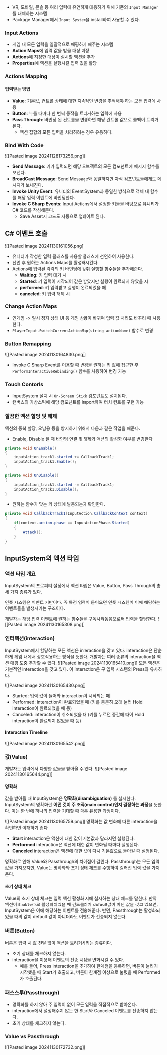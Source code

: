 - VR, 모바일, 콘솔 등 여러 입력에 유연하게 대응하기 위해 기존의 `Input Manager`를 대체하는 시스템
- Package Manager에서 `Input System`을 install하여 사용할 수 있다.
### Input Actions
- 게임 내 모든 입력을 일괄적으로 매핑하게 해주는 시스템
- **Action Maps**에 입력 값을 받을 대상 지정
- **Actions**에 지정한 대상이 실시할 액션을 추가
- **Properties**에 액션을 실행시킬 입력 값을 할당
### Actions Mapping
#### 입력받는 방법
- **Value**: 기본값, 컨트롤 상태에 대한 지속적인 변경을 추적해야 하는 모든 입력에 사용
- **Button**: 누를 때마다 한 번씩 동작을 트리거하는 입력에 사용
- **Pass Through**: 바인딩 된 컨트롤을 변경하면 해당 컨트롤 값으로 콜백이 트리거 된다.
	- 액션 집합의 모든 입력을 처리하려는 경우 유용하다.
### Bind With Code
![[Pasted image 20241128173256.png]]
- **Send Message**: 키가 입력되면 해당 오브젝트의 모든 컴포넌트에 메시지 함수를 보낸다.
- **BroadCast Message**: Send Message와 동일하지만 자식 컴포넌트들에게도 메시지가 보내진다.
- **Invoke Unity Event**: 유니티의 Event System과 동일한 방식으로 객체 내 함수를 해당 입력 이벤트에 바인딩한다.
- **Invoke C Sharp Events**: Input Actions에서 설정한 키들을 바탕으로 유니티가 C# 코드를 작성해준다.
	- Save Asset시 코드도 자동으로 업데이트 된다.

## C# 이벤트 호출

![[Pasted image 20241130161056.png]]
- 유니티가 작성한 입력 클래스를 사용할 클래스에 선언하여 사용한다.
- 선언 후 원하는 Actions Maps를 활성화시킨다.
- Actions에 입력된 각각의 키 바인딩에 맞춰 실행할 함수들을 추가해준다.
	- **Waiting**: 키 입력 대기 시
	- **Started**: 키 입력이 시작되어 값은 받았지만 실행이 완료되지 않았을 시
	- **performed**: 키 입력받고 실행이 완료되었을 때
	- **canceled**: 키 입력 해제 시

### Change Action Maps
-  인게임 -> 일시 정지 상태 UI 등 게임 상황이 바뀌며 입력 값 처리도 바꾸리 때 사용한다.
- `PlayerInput.SwitchCurrentActionMap(string actionName)` 함수로 변경

### Button Remapping
![[Pasted image 20241130164830.png]]
- Invoke C Sharp Event를 이용할 때 변경을 원하는 키 값에 접근한 후 `PerformInteractiveRebinding()` 함수를 사용하여 변경 가능
### Touch Contorls
- InputSystem 설치 시 `On-Screen Stick` 컴포넌트도 설치된다.
- 캔버스의 가상스틱에 해당 컴포넌트를 import하여 터치 컨트롤 구현 가능
### 깔끔한 액션 할당 및 해제
액션의 중복 할당, 오남용 등을 방지하기 위해서 다음과 같은 작업을 해준다.
- Enable, Disable 될 때 바인딩 연결 및 해제와 액션의 활성화 여부를 변경한다
```c#
private void OnEnable()
{    
    inputAction_track1.started += CallbackTrack1;
    inputAction_track1.Enable();       
}

private void OnDisable()
{
    inputAction_track1.started -= CallbackTrack1;
    inputAction_track1.Disable();
}
```
- 원하는 함수가 맞는 키 상태에 발동되는지 확인한다.
```c#
private void CallbackTrack1(InputAction.CallbackContext context)
{
    if(context.action.phase == InputActionPhase.Started)
    {
        Attack();
    }
}
```

## InputSystem의 액션 타입
### 액션 타입 개요
InputSystem의 프로퍼티 설정에서 액션 타입은 Value, Button, Pass Through의 총 세 가지 종류가 있다.

인풋 시스템은 이벤트 기반이다.
즉 특정 입력이 들어오면 인풋 시스템이 이에 해당하는 이벤트들을 발생시키는 구조이다.

개발자는 해당 입력 이벤트에 원하는 함수들을 구독시켜놓음으로써 입력을 할당한다.
![[Pasted image 20241130165308.png]]
### 인터랙션(interaction)
InputSystem에서 할당하는 모든 액션은 interaction을 갖고 있다. interaction은 단순하게 게임 내에서 상호작용하는 방식을 뜻한다.
개발자는 여러 종류의 interaction을 액션 매핑 도중 추가할 수 있다.
![[Pasted image 20241130165410.png]]
모든 액션은 기본적인 interaction을 갖고 있다. 이 interaction은 구 입력 시스템의 Press와 유사하다.

![[Pasted image 20241130165430.png]]
- Started: 입력 값이 들어와 interaction이 시작되는 때
- Performed: interaction이 완료되었을 때 (키를 충분히 오래 눌러 Hold interaction이 완료되었을 때 등)
- Canceled: interaction이 취소되었을 때 (키를 누르던 중간에 때어 Hold interaction이 완료되지 않았을 때 등)
#### Interaction Timeline
![[Pasted image 20241130165542.png]]
### 값(Value)
개발자는 입력에서 다양한 값들을 받아올 수 있다.
![[Pasted image 20241130165644.png]]
#### 명확화
값을 받아올 때 InputSystem은 **명확화(disambiguation)** 를 실시한다. InputSystem의 명확화란 **어떤 것이 주 조작(main control)인지 결정하는 과정**을 뜻한다.
이는 한 번에 하나의 입력을 기대할 때 매우 유용한 과정이다.

![[Pasted image 20241130165759.png]]
명확화는 값 변화에 따른 interaction을 확인하면 이해하기 쉽다
- **Start** interaction은 액션에 대한 값이 기본값과 달라지면 실행된다.
- **Performed** interaction은 액션에 대한 값이 변화될 때마다 실행된다.
- **Canceled** interaction은 액션에 대한 값이 다시 기본값으로 돌아갈 때 실행된다.

명확화로 인해 Value와 Passthrough의 차이점이 갈린다.
Passthrough는 모든 입력 값을 가져오지만, Value는 명확화와 초기 상태 체크를 수행하여 걸러진 입력 값을 가져온다.
#### 초기 상태 체크
Value의 초기 상태 체크는 입력 액션 활성화 시에 실시하는 상태 체크를 말한다.
만약 액션이 `Enable()`로 활성화되었을 때 컨트롤러가 default값이 아닌 값을 갖고 있으면, InputSystem은 이에 해당하는 이벤트를 전송해준다.
반면, Passthrough는 활성화되었을 때의 값이 default 값이 아니더라도 이벤트가 전송되지 않는다.
### 버튼(Button)
버튼은 입력 시 값 전달 없이 액션을 트리거시키는 종류이다.
- 초기 상태를 체크하지 않는다.
- interaction을 이용해 이벤트의 전송 시점을 변화시킬 수 있다.
	- 예를 들어, Press interaction을 추가하여 한계점을 등록하면, 버튼이 눌리기 시작했을 때 Start가 호출되고, 버튼이 한계점 이상으로 눌렸을 때 Performed가 호출된다.
### 패스스루(Passthrough)
- 명확화를 하지 않아 주 입력이 없이 모든 입력을 직접적으로 받아온다.
- interaction에서 설정해주지 않는 한 Start와 Canceled 이벤트를 전송하지 않는다.
- 초기 상태를 체크하지 않는다.

### Value vs Passthrough
![[Pasted image 20241130172732.png]]